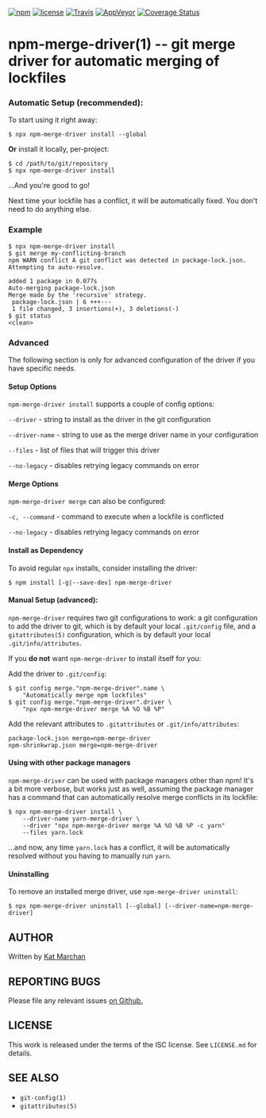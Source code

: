 [![npm](https://img.shields.io/npm/v/npm-merge-driver.svg)](https://npm.im/npm-merge-driver) [![license](https://img.shields.io/npm/l/npm-merge-driver.svg)](https://npm.im/npm-merge-driver) [![Travis](https://img.shields.io/travis/npm/npm-merge-driver.svg)](https://travis-ci.org/npm/npm-merge-driver) [![AppVeyor](https://ci.appveyor.com/api/projects/status/github/npm/npm-merge-driver?svg=true)](https://ci.appveyor.com/project/npm/npm-merge-driver) [![Coverage Status](https://coveralls.io/repos/github/npm/npm-merge-driver/badge.svg?branch=latest)](https://coveralls.io/github/npm/npm-merge-driver?branch=latest)

# npm-merge-driver(1) -- git merge driver for automatic merging of lockfiles

### Automatic Setup (recommended):

To start using it right away:

```
$ npx npm-merge-driver install --global
```

**Or** install it locally, per-project:
```
$ cd /path/to/git/repository
$ npx npm-merge-driver install
```

...And you're good to go!

Next time your lockfile has a conflict, it will be automatically fixed. You
don't need to do anything else.

### Example

```
$ npx npm-merge-driver install
$ git merge my-conflicting-branch
npm WARN conflict A git conflict was detected in package-lock.json. Attempting to auto-resolve.

added 1 package in 0.077s
Auto-merging package-lock.json
Merge made by the 'recursive' strategy.
 package-lock.json | 6 +++---
 1 file changed, 3 insertions(+), 3 deletions(-)
$ git status
<clean>
```

### Advanced

The following section is only for advanced configuration of the driver if you
have specific needs.

#### Setup Options

`npm-merge-driver install` supports a couple of config options:

`--driver` - string to install as the driver in the git configuration

`--driver-name` - string to use as the merge driver name in your configuration

`--files` - list of files that will trigger this driver

`--no-legacy` - disables retrying legacy commands on error

#### Merge Options

`npm-merge-driver merge` can also be configured:

`-c, --command` - command to execute when a lockfile is conflicted

`--no-legacy` - disables retrying legacy commands on error

#### Install as Dependency

To avoid regular `npx` installs, consider installing the driver:

`$ npm install [-g|--save-dev] npm-merge-driver`

#### Manual Setup (advanced):

`npm-merge-driver` requires two git configurations to work: a git configuration
to add the driver to git, which is by default your local `.git/config` file, and
a `gitattributes(5)` configuration, which is by default your local
`.git/info/attributes`.

If you **do not** want `npm-merge-driver` to install itself for you:

Add the driver to `.git/config`:
```
$ git config merge."npm-merge-driver".name \
    "Automatically merge npm lockfiles"
$ git config merge."npm-merge-driver".driver \
    "npx npm-merge-driver merge %A %O %B %P"
```

Add the relevant attributes to `.gitattributes` or `.git/info/attributes`:
```
package-lock.json merge=npm-merge-driver
npm-shrinkwrap.json merge=npm-merge-driver
```

#### Using with other package managers

`npm-merge-driver` can be used with package managers other than npm! It's a bit
more verbose, but works just as well, assuming the package manager has a command
that can automatically resolve merge conflicts in its lockfile:

```
$ npx npm-merge-driver install \
    --driver-name yarn-merge-driver \
    --driver "npx npm-merge-driver merge %A %O %B %P -c yarn"
    --files yarn.lock
```

...and now, any time `yarn.lock` has a conflict, it will be automatically
resolved without you having to manually run `yarn`.

#### Uninstalling

To remove an installed merge driver, use `npm-merge-driver uninstall`:

```
$ npx npm-merge-driver uninstall [--global] [--driver-name=npm-merge-driver]
```

## AUTHOR

Written by [Kat Marchan](https://github.com/zkat)

## REPORTING BUGS

Please file any relevant issues [on Github.](https://github.com/npm/npm-merge-driver)

## LICENSE

This work is released under the terms of the ISC license. See `LICENSE.md` for details.

## SEE ALSO

* `git-config(1)`
* `gitattributes(5)`
